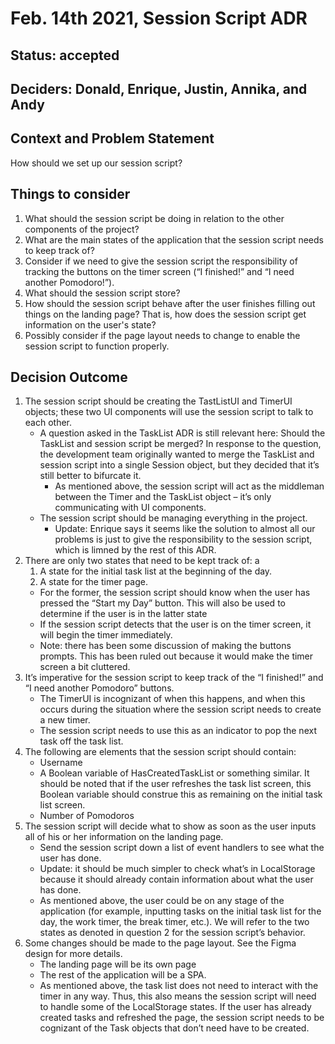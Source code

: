 # Feb. 14th 2021, Session Script ADR

## Status: accepted

## Deciders: Donald, Enrique, Justin, Annika, and Andy

## Context and Problem Statement

How should we set up our session script?

## Things to consider

1. What should the session script be doing in relation to the other components of the project?
2. What are the main states of the application that the session script needs to keep track of?
3. Consider if we need to give the session script the responsibility of tracking the buttons on the timer screen (“I finished!” and “I need another Pomodoro!”).
4. What should the session script store?
5. How should the session script behave after the user finishes filling out things on the landing page? That is, how does the session script get information on the user's state?
6. Possibly consider if the page layout needs to change to enable the session script to function properly.

## Decision Outcome

1. The session script should be creating the TastListUI and TimerUI objects; these two UI components will use the session script to talk to each other.
    - A question asked in the TaskList ADR is still relevant here: Should the TaskList and session script be merged? In response to the question, the development team originally wanted to merge the TaskList and session script into a single Session object, but they decided that it’s still better to bifurcate it.
      - As mentioned above, the session script will act as the middleman between the Timer and the TaskList object – it’s only communicating with UI components.
    - The session script should be managing everything in the project.
      - Update: Enrique says it seems like the solution to almost all our problems is just to give the responsibility to the session script, which is limned by the rest of this ADR.
2. There are only two states that need to be kept track of: a
   1. A state for the initial task list at the beginning of the day.
   2. A state for the timer page.
    - For the former, the session script should know when the user has pressed the “Start my Day” button. This will also be used to determine if the user is in the latter state
    - If the session script detects that the user is on the timer screen, it will begin the timer immediately.
    - Note: there has been some discussion of making the buttons prompts. This has been ruled out because it would make the timer screen a bit cluttered.
3. It’s imperative for the session script to keep track of the “I finished!” and “I need another Pomodoro” buttons.
    - The TimerUI is incognizant of when this happens, and when this occurs during the situation where the session script needs to create a new timer.
    - The session script needs to use this as an indicator to pop the next task off the task list.
4. The following are elements that the session script should contain:
    - Username
    - A Boolean variable of HasCreatedTaskList or something similar. It should be noted that if the user refreshes the task list screen, this Boolean variable should construe this as remaining on the initial task list screen.
    - Number of Pomodoros
5. The session script will decide what to show as soon as the user inputs all of his or her information on the landing page.
    - Send the session script down a list of event handlers to see what the user has done.
    - Update: it should be much simpler to check what’s in LocalStorage because it should already contain information about what the user has done.
    - As mentioned above, the user could be on any stage of the application (for example, inputting tasks on the initial task list for the day, the work timer, the break timer, etc.). We will refer to the two states as denoted in question 2 for the session script’s behavior.
6. Some changes should be made to the page layout. See the Figma design for more details.
    - The landing page will be its own page
    - The rest of the application will be a SPA.
    - As mentioned above, the task list does not need to interact with the timer in any way. Thus, this also means the session script will need to handle some of the LocalStorage states. If the user has already created tasks and refreshed the page, the session script needs to be cognizant of the Task objects that don’t need have to be created.
